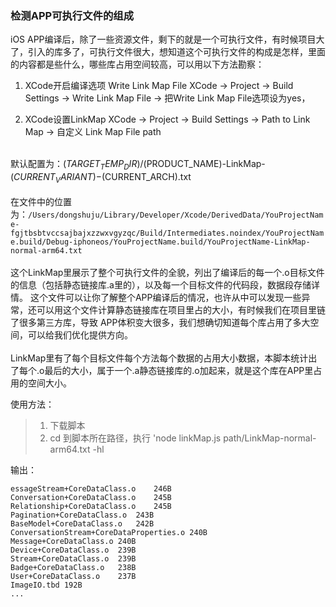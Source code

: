 
### 检测APP可执行文件的组成

iOS APP编译后，除了一些资源文件，剩下的就是一个可执行文件，有时候项目大了，引入的库多了，可执行文件很大，想知道这个可执行文件的构成是怎样，里面的内容都是些什么，哪些库占用空间较高，可以用以下方法勘察：

1. XCode开启编译选项 Write Link Map File
XCode -> Project -> Build Settings -> Write Link Map File -> 把Write Link Map File选项设为yes，

2. XCode设置LinkMap
XCode -> Project -> Build Settings -> Path to Link Map -> 自定义 Link Map File path

<br> 默认配置为：$(TARGET_TEMP_DIR)/$(PRODUCT_NAME)-LinkMap-$(CURRENT_VARIANT)-$(CURRENT_ARCH).txt
<br>
<br>在文件中的位置为：`/Users/dongshuju/Library/Developer/Xcode/DerivedData/YouProjectName-fgjtbsbtvccsajbajxzzwxvgyzqc/Build/Intermediates.noindex/YouProjectName.build/Debug-iphoneos/YouProjectName.build/YouProjectName-LinkMap-normal-arm64.txt`
<br>
<br>这个LinkMap里展示了整个可执行文件的全貌，列出了编译后的每一个.o目标文件的信息（包括静态链接库.a里的），以及每一个目标文件的代码段，数据段存储详情。
这个文件可以让你了解整个APP编译后的情况，也许从中可以发现一些异常，还可以用这个文件计算静态链接库在项目里占的大小，有时候我们在项目里链了很多第三方库，导致
APP体积变大很多，我们想确切知道每个库占用了多大空间，可以给我们优化提供方向。
<br>
<br>LinkMap里有了每个目标文件每个方法每个数据的占用大小数据，本脚本统计出了每个.o最后的大小，属于一个.a静态链接库的.o加起来，就是这个库在APP里占用的空间大小。

 使用方法：

 > 1. 下载脚本
 > 2. cd 到脚本所在路径，执行 'node linkMap.js path/LinkMap-normal-arm64.txt -hl

 输出：
 ```
essageStream+CoreDataClass.o	246B
Conversation+CoreDataClass.o	245B
Relationship+CoreDataClass.o	245B
Pagination+CoreDataClass.o	243B
BaseModel+CoreDataClass.o	242B
ConversationStream+CoreDataProperties.o	240B
Message+CoreDataClass.o	240B
Device+CoreDataClass.o	239B
Stream+CoreDataClass.o	239B
Badge+CoreDataClass.o	238B
User+CoreDataClass.o	237B
ImageIO.tbd	192B
...
 ```
